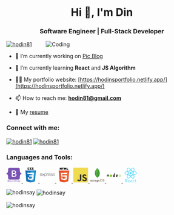 <h1 align="center">Hi 👋, I'm Din</h1>
<h3 align="center">Software Engineer | Full-Stack Developer</h3>
<img align="right" alt="Coding" width="400" src="https://i.pinimg.com/originals/e4/26/70/e426702edf874b181aced1e2fa5c6cde.gif">

<p align="left"> <a href="https://twitter.com/hodin81" target="blank"><img src="https://img.shields.io/twitter/follow/hodin81?logo=twitter&style=for-the-badge" alt="hodin81" /></a> </p>

- 🔭 I’m currently working on [Pic Blog](https://github.com/hodinsay/PicBlog)

- 🌱 I’m currently learning **React** and **JS Algorithm**

- 👨‍💻 My portfolio website: [https://hodinsportfolio.netlify.app/](https://hodinsportfolio.netlify.app/)

- 📫 How to reach me: **hodin81@gmail.com**

- 📄 My [resume](https://github.com/hodinsay/Din-Portfolio-Website/blob/master/images/Din_Ho_Resume2.pdf)

<h3 align="left">Connect with me:</h3>
<p align="left">
<a href="https://twitter.com/hodin81" target="blank"><img align="center" src="https://raw.githubusercontent.com/rahuldkjain/github-profile-readme-generator/master/src/images/icons/Social/twitter.svg" alt="hodin81" height="30" width="40" /></a>
<a href="https://linkedin.com/in/hodin81" target="blank"><img align="center" src="https://raw.githubusercontent.com/rahuldkjain/github-profile-readme-generator/master/src/images/icons/Social/linked-in-alt.svg" alt="hodin81" height="30" width="40" /></a>
</p>

<h3 align="left">Languages and Tools:</h3>
<p align="left"> <a href="https://getbootstrap.com" target="_blank" rel="noreferrer"> <img src="https://raw.githubusercontent.com/devicons/devicon/master/icons/bootstrap/bootstrap-plain-wordmark.svg" alt="bootstrap" width="40" height="40"/> </a> <a href="https://www.w3schools.com/css/" target="_blank" rel="noreferrer"> <img src="https://raw.githubusercontent.com/devicons/devicon/master/icons/css3/css3-original-wordmark.svg" alt="css3" width="40" height="40"/> </a> <a href="https://expressjs.com" target="_blank" rel="noreferrer"> <img src="https://raw.githubusercontent.com/devicons/devicon/master/icons/express/express-original-wordmark.svg" alt="express" width="40" height="40"/> </a> <a href="https://www.w3.org/html/" target="_blank" rel="noreferrer"> <img src="https://raw.githubusercontent.com/devicons/devicon/master/icons/html5/html5-original-wordmark.svg" alt="html5" width="40" height="40"/> </a> <a href="https://developer.mozilla.org/en-US/docs/Web/JavaScript" target="_blank" rel="noreferrer"> <img src="https://raw.githubusercontent.com/devicons/devicon/master/icons/javascript/javascript-original.svg" alt="javascript" width="40" height="40"/> </a> <a href="https://www.mongodb.com/" target="_blank" rel="noreferrer"> <img src="https://raw.githubusercontent.com/devicons/devicon/master/icons/mongodb/mongodb-original-wordmark.svg" alt="mongodb" width="40" height="40"/> </a> <a href="https://nodejs.org" target="_blank" rel="noreferrer"> <img src="https://raw.githubusercontent.com/devicons/devicon/master/icons/nodejs/nodejs-original-wordmark.svg" alt="nodejs" width="40" height="40"/> </a> <a href="https://reactjs.org/" target="_blank" rel="noreferrer"> <img src="https://raw.githubusercontent.com/devicons/devicon/master/icons/react/react-original-wordmark.svg" alt="react" width="40" height="40"/> </a> </p>

<p><img align="left" src="https://github-readme-stats.vercel.app/api/top-langs?username=hodinsay&show_icons=true&locale=en&layout=compact" alt="hodinsay" /></p>

<p>&nbsp;<img align="center" src="https://github-readme-stats.vercel.app/api?username=hodinsay&show_icons=true&locale=en" alt="hodinsay" /></p>

<p><img align="center" src="https://github-readme-streak-stats.herokuapp.com/?user=hodinsay&" alt="hodinsay" /></p>


